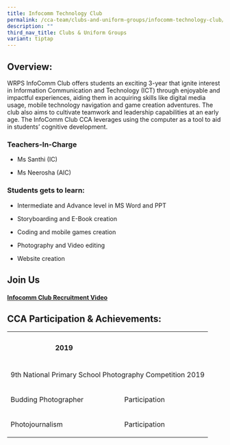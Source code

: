 ```yaml
---
title: Infocomm Technology Club
permalink: /cca-team/clubs-and-uniform-groups/infocomm-technology-club/permalink/
description: ""
third_nav_title: Clubs & Uniform Groups
variant: tiptap
---
```

<h2>Overview:</h2>
<p>WRPS InfoComm Club offers students an exciting 3-year that ignite interest
in Information Communication and Technology (ICT) through enjoyable and
impactful experiences, aiding them in acquiring skills like&nbsp;digital
media usage, mobile technology navigation and game creation adventures.
The club also aims to cultivate teamwork and leadership capabilities at
an early age. The InfoComm Club CCA leverages using the computer as a tool
to aid in students’ cognitive development.</p>
<h3>Teachers-In-Charge</h3>
<ul data-tight="true" class="tight">
<li>
<p>Ms Santhi (IC)</p>
</li>
<li>
<p>Ms Neerosha (AIC)</p>
<p></p>
</li>
</ul>
<h3>Students gets to learn:</h3>
<ul data-tight="true" class="tight">
<li>
<p>Intermediate and Advance level in MS Word and PPT</p>
</li>
<li>
<p>Storyboarding and E-Book creation</p>
</li>
<li>
<p>Coding and mobile games creation</p>
</li>
<li>
<p>Photography and Video editing</p>
</li>
<li>
<p>Website creation</p>
</li>
</ul>
<h2>Join Us</h2>
<h4><a href="https://youtu.be/aYCiXt6MnLs" rel="noopener nofollow" target="_blank">Infocomm Club Recruitment Video</a></h4>
<h2>CCA Participation &amp; Achievements:</h2>
<p></p>
<table style="minWidth: 100px">
<colgroup>
<col>
<col>
<col>
<col>
</colgroup>
<tbody>
<tr>
<th rowspan="1" colspan="1">
<h4>2019</h4>
</th>
<th rowspan="1" colspan="1">
<p></p>
</th>
<th rowspan="1" colspan="1">
<p></p>
</th>
<th rowspan="1" colspan="1">
<p></p>
</th>
</tr>
<tr>
<td rowspan="1" colspan="4">
<p>9th National Primary School Photography Competition 2019</p>
</td>
</tr>
<tr>
<td rowspan="1" colspan="1">
<p>Budding Photographer</p>
</td>
<td rowspan="1" colspan="1">
<p>Participation</p>
</td>
<td rowspan="1" colspan="1">
<p></p>
</td>
<td rowspan="1" colspan="1">
<p></p>
</td>
</tr>
<tr>
<td rowspan="1" colspan="1">
<p>Photojournalism</p>
</td>
<td rowspan="1" colspan="1">
<p>Participation</p>
</td>
<td rowspan="1" colspan="1">
<p></p>
</td>
<td rowspan="1" colspan="1">
<p></p>
</td>
</tr>
</tbody>
</table>
<p></p>